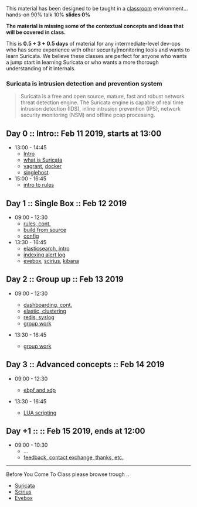 
This material has been designed to be taught in a [classroom](https://ccdcoe.org/cyber-defence-monitoring-course-suite-module-1-1.html) environment... hands-on 90% talk 10% **slides 0%**

**The material is missing some of the contextual concepts and ideas that will be covered in class.**

This is **0.5 + 3 + 0.5 days** of material for any intermediate-level dev-ops who has some experience with other security|monitoring tools and wants to learn Suricata. We believe these classes are perfect for anyone who wants a jump start in learning Suricata or who wants a more thorough understanding of it internals.

### Suricata is intrusion detection and prevention system

> Suricata is a free and open source, mature, fast and robust network threat detection engine. The Suricata engine is capable of real time intrusion detection (IDS), inline intrusion prevention (IPS), network security monitoring (NSM) and offline pcap processing.

## Day 0 :: Intro:: Feb 11 2019, starts at 13:00

 * 13:00 - 14:45
   * [Intro](day_intro.md)
   * [what is Suricata](/Suricata/suricata/README.md)
   * [vagrant](/common/vagrant/), [docker](/common/docker.md)
   * [singlehost](/Suricata/vagrant/singlehost/)
 * 15:00 - 16:45
   * [intro to rules](/Suricata/rules/)

## Day 1 :: Single Box :: Feb 12 2019

 * 09:00 - 12:30
   * [rules, cont.](/Suricata/rules)
   * [build from source](/Suricata/setup/#Build)
   * [config](/Suricata/setup/#Config)
 * 13:30 - 16:45
   * [elasticsearch, intro](/Suricata/indexing#getting-started-with-elastic)
   * [indexing alert log](/Suricata/indexing#playing-with-python)
   * [evebox](), [scirius](), [kibana]()

## Day 2 :: Group up :: Feb 13 2019

 * 09:00 - 12:30
   * [dashboarding, cont.](/Suricata/indexing)
   * [elastic, clustering]()
   * [redis, syslog]()
   * [group work]()

 * 13:30 - 16:45
   * [group work]()

## Day 3 :: Advanced concepts :: Feb 14 2019

 * 09:00 - 12:30
   * [ebpf and xdp]()

* 13:30 - 16:45
   * [LUA scripting]()

## Day +1 :: :: Feb 15 2019, ends at 12:00

* 09:00 - 10:30
  * ...
  * [feedback, contact exchange, thanks, etc.](/common/Closing.md)

----

Before You Come To Class please browse trough ..

* [Suricata](/Suricata/suricata/README.md)
* [Scirius](/Suricata/scirius/README.md)
* [Evebox](/Suricata/evebox/README.md)
